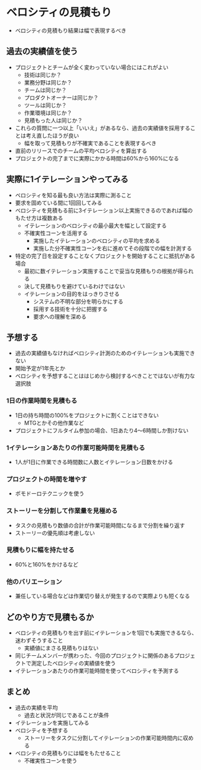 # ベロシティの見積もり

- ベロシティの見積もり結果は幅で表現するべき

## 過去の実績値を使う

- プロジェクトとチームが全く変わっていない場合にはこれがよい
    - 技術は同じか？
    - 業務分野は同じか？
    - チームは同じか？
    - プロダクトオーナーは同じか？
    - ツールは同じか？
    - 作業環境は同じか？
    - 見積もった人は同じか？
- これらの質問に一つ以上「いいえ」があるなら、過去の実績値を採用することは考え直したほうが良い
    - 幅を取って見積もりが不確実であることを表現するべき
- 直前のリリースでのチームの平均ベロシティを算出する
- プロジェクトの完了までに実際にかかる時間は60%から160%になる

## 実際に1イテレーションやってみる

- ベロシティを知る最も良い方法は実際に測ること
- 要求を固めている間に1回回してみる
- ベロシティを見積もる前に3イテレーション以上実施できるのであれば幅のもたせ方は複数ある
    - イテレーションのベロシティの最小最大を幅として設定する
    - 不確実性コーンを活用する
        - 実施したイテレーションのベロシティの平均を求める
        - 実施した分不確実性コーンを右に進めてその段階での幅を計測する
- 特定の完了日を設定することなくプロジェクトを開始することに抵抗がある場合
    - 最初に数イテレーション実施することで妥当な見積もりの根拠が得られる
    - 決して見積もりを避けているわけではない
    - イテレーションの目的をはっきりさせる
        - システムの不明な部分を明らかにする
        - 採用する技術を十分に把握する
        - 要求への理解を深める

## 予想する

- 過去の実績値もなければベロシティ計測のためのイテレーションも実施できない
- 開始予定が1年先とか
- ベロシティを予想することははじめから検討するべきことではないが有力な選択肢

### 1日の作業時間を見積もる

- 1日の持ち時間の100%をプロジェクトに割くことはできない
    - MTGとかその他作業など
- プロジェクトにフルタイム参加の場合、1日あたり4〜6時間しか割けない

### 1イテレーションあたりの作業可能時間を見積もる

- 1人が1日に作業できる時間数に人数とイテレーション日数をかける

### プロジェクトの時間を増やす

- ポモドーロテクニックを使う

### ストーリーを分割して作業量を見極める

- タスクの見積もり数値の合計が作業可能時間になるまで分割を繰り返す
- ストーリーの優先順は考慮しない

### 見積もりに幅を持たせる

- 60%と160%をかけるなど

### 他のバリエーション

- 兼任している場合などは作業切り替えが発生するので実際よりも短くなる

## どのやり方で見積もるか

- ベロシティの見積もりを出す前にイテレーションを1回でも実施できるなら、迷わずそうすること
    - 実績値にまさる見積もりはない
- 同じチームメンバーが携わった、今回のプロジェクトに関係のあるプロジェクトで測定したベロシティの実績値を使う
- イテレーションあたりの作業可能時間を使ってベロシティを予測する

## まとめ

- 過去の実績を平均
    - 過去と状況が同じであることが条件
- イテレーションを実施してみる
- ベロシティを予想する
    - ストーリーをタスクに分割してイテレーションの作業可能時間内に収める
- ベロシティの見積もりには幅をもたせること
    - 不確実性コーンを使う

